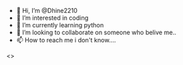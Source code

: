 - 👋 Hi, I’m @Dhine2210
- 👀 I’m interested in coding
- 🌱 I’m currently learning python
- 💞️ I’m looking to collaborate on someone who belive me..
- 📫 How to reach me i don't know....

<>
